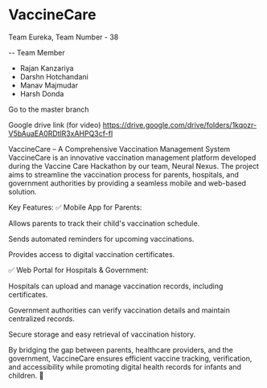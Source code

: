 # VaccineCare

Team Eureka, Team Number - 38

-- Team Member
   - Rajan Kanzariya
   - Darshn Hotchandani
   - Manav Majmudar
   - Harsh Donda

Go to the master branch

Google drive link (for video) 
https://drive.google.com/drive/folders/1kqozr-V5bAuaEA0RDtlR3xAHPQ3cf-fl

VaccineCare – A Comprehensive Vaccination Management System
VaccineCare is an innovative vaccination management platform developed during the Vaccine Care Hackathon by our team, Neural Nexus. The project aims to streamline the vaccination process for parents, hospitals, and government authorities by providing a seamless mobile and web-based solution.

Key Features:
✅ Mobile App for Parents:

Allows parents to track their child's vaccination schedule.

Sends automated reminders for upcoming vaccinations.

Provides access to digital vaccination certificates.

✅ Web Portal for Hospitals & Government:

Hospitals can upload and manage vaccination records, including certificates.

Government authorities can verify vaccination details and maintain centralized records.

Secure storage and easy retrieval of vaccination history.

By bridging the gap between parents, healthcare providers, and the government, VaccineCare ensures efficient vaccine tracking, verification, and accessibility while promoting digital health records for infants and children. 🚀
